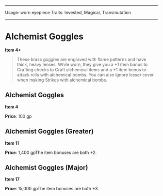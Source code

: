 
---
Usage: worn eyepiece
Traits: Invested, Magical, Transmutation

---

# Alchemist Goggles

**Item 4+**

> These brass goggles are engraved with flame patterns and have thick, heavy lenses. While worn, they give you a +1 item bonus to Crafting checks to Craft alchemical items and a +1 item bonus to attack rolls with alchemical bombs. You can also ignore lesser cover when making Strikes with alchemical bombs.

## Alchemist Goggles

**Item 4**

**Price**: 100 gp

## Alchemist Goggles (Greater)

**Item 11**

**Price**: 1,400 gpThe item bonuses are both +2.

## Alchemist Goggles (Major)

**Item 17**

**Price**: 15,000 gpThe item bonuses are both +3.

